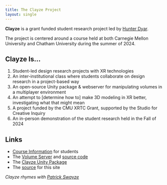 ```yaml
---
title: The Clayze Project
layout: single
---
```

**Clayze** is a grant funded student research project led by [Hunter Dyar](http://hdyar.com).

The project is centered around a course held at both Carnegie Mellon University and Chatham University during the summer of 2024.

## Clayze Is...
1. Student-led design research projects with XR technologies
2. An inter-institutional class where students collaborate on design research in a project-based way
3. An open-source Unity package & webserver for manipulating volumes in a multiplayer environment
4. An attempt to [determine how to] make 3D modeling in XR better, investigating what that might mean
4. A project funded by the CMU XRTC Grant, supported by the Studio for Creative Inquiry
5. An in-person demonstration of the student research held in the Fall of 2024

## Links
- [Course Information](./course) for students
- The [Volume Server](https://clayzeserver.hdyar.com/) and [source code](https://github.com/hunterdyar/Clayze-Server)
- The [Clayze Unity Package](https://github.com/hunterdyar/clayze)
- The [source](https://github.com/hunterdyar/Clayze-Site) for this site

*Clayze rhymes with [Patrick Swayze](https://www.imdb.com/title/tt0099653/)* 
